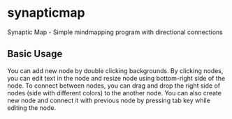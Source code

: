 synapticmap
===========

Synaptic Map - Simple mindmapping program with directional connections

Basic Usage
--------------------
You can add new node by double clicking backgrounds. By clicking nodes, you can edit text in the node and resize node using bottom-right side of the node. To connect between nodes, you can drag and drop the right side of nodes (side with different colors) to the another node. You can also create new node and connect it with previous node by pressing tab key while editing the node.
